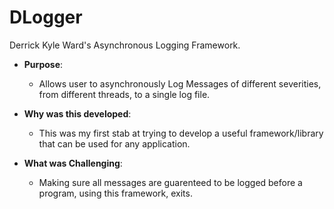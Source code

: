 # DLogger
Derrick Kyle Ward's Asynchronous Logging Framework.

* **Purpose**:
  * Allows user to asynchronously Log Messages of different severities, from different threads, to a single log file. 
  
* **Why was this developed**:
  * This was my first stab at trying to develop a useful framework/library that can be used for any application. 
* **What was Challenging**:
  * Making sure all messages are guarenteed to be logged before a program, using this framework, exits. 
